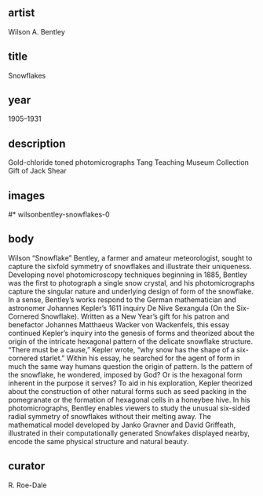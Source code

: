 ## artist
Wilson A. Bentley 

## title
Snowflakes

## year
1905–1931 

## description
Gold-chloride toned photomicrographs 
Tang Teaching Museum Collection
Gift of Jack Shear 

## images
#* wilsonbentley-snowflakes-0

## body
Wilson “Snowflake” Bentley, a farmer and amateur meteorologist, sought to capture the sixfold symmetry of snowflakes and illustrate their uniqueness. Developing novel photomicroscopy techniques beginning in 1885, Bentley was the first to photograph a single snow crystal, and his photomicrographs capture the singular nature and underlying design of form of the snowflake. In a sense, Bentley’s works respond to the German mathematician and astronomer Johannes Kepler’s 1611 inquiry De Nive Sexangula (On the Six-Cornered Snowflake). Written as a New Year’s gift for his patron and benefactor Johannes Matthaeus Wacker von Wackenfels, this essay continued Kepler’s inquiry into the genesis of forms and theorized about the origin of the intricate hexagonal pattern of the delicate snowflake structure. “There must be a cause,” Kepler wrote, “why snow has the shape of a six-cornered starlet.” Within his essay, he searched for the agent of form in much the same way humans question the origin of pattern. Is the pattern of the snowflake, he wondered, imposed by God? Or is the hexagonal form inherent in the purpose it serves? To aid in his exploration, Kepler theorized about the construction of other natural forms such as seed packing in the pomegranate or the formation of hexagonal cells in a honeybee hive. In his photomicrographs, Bentley enables viewers to study the unusual six-sided radial symmetry of snowflakes without their melting away. The mathematical model developed by Janko Gravner and David Griffeath, illustrated in their computationally generated Snowfakes displayed nearby, encode the same physical structure and natural beauty. 

## curator
R. Roe-Dale
